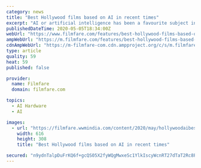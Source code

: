 ```yaml
---
category: news
title: "Best Hollywood films based on AI in recent times"
excerpt: "AI or artificial intelligence has been a favourite subject in the realm of American speculative fiction. Almost all big-name SF writers have written about it and taking a cue from their writings, as well as from Japanese manga,"
publishedDateTime: 2020-05-05T18:34:00Z
webUrl: "https://www.filmfare.com/features/best-hollywood-films-based-on-ai-in-recent-times-40665.html"
ampWebUrl: "https://m.filmfare.com/features/best-hollywood-films-based-on-ai-in-recent-times-40665.amp"
cdnAmpWebUrl: "https://m-filmfare-com.cdn.ampproject.org/c/s/m.filmfare.com/features/best-hollywood-films-based-on-ai-in-recent-times-40665.amp"
type: article
quality: 59
heat: 59
published: false

provider:
  name: Filmfare
  domain: filmfare.com

topics:
  - AI Hardware
  - AI

images:
  - url: "https://filmfare.wwmindia.com/content/2020/may/hollywoodaibest61588695032.jpg"
    width: 616
    height: 308
    title: "Best Hollywood films based on AI in recent times"

secured: "n9ydnTalpDuFrKQ6f+gcQS05X2fyWQgMwxeSc1YlkIscyWcnRT27dTaT2Rc8Pr2R5MMk0ESMu5qqc9Hj/7hVdaAZtF2/L2MNCakt3gqV5YI7qcL/IdQM6MEbOY508oKHdA2DNe7H1BpgJgDLoV15b71CAyhfbvHrtRltxhkAhP18RKxGPsNFoL510YLd7H3gvRXRiTZV8pcjSQ/OnY/oWme5wxqfOxAPAuU03BHtCGbl1FKncZutw0jOtRwQ7aUezWwTMT8h7PE2zpYTZePCYw0TkGFV0fruMFyA1ypI6kiEd0UwJDGKS3jiQwt1C53Hw+j26hO9pXqWU8U6BqrOCvGSJYdoK49omDtrytTgu+feFaxLQNMXz6Mn11ua2WwI7SN5fzREemosR0todv7We4fj1Mw6TywTBCucuV0dbzdgZfodiFVqQpZqWZPbhByy8VqgSzJTY4hJTjp9RAYokMLIog4YvmDnVzBx5byjEi0=;qIQBX0/bZbA9K60A12wfkg=="
---
```


